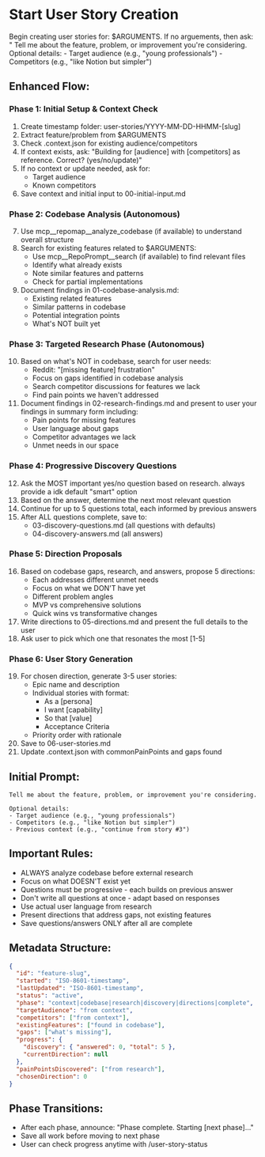 # Start User Story Creation

Begin creating user stories for: $ARGUMENTS. If no arguements, then ask: "  Tell me about the feature, problem, or improvement you're considering.  Optional details:  - Target audience (e.g., "young professionals")  - Competitors (e.g., "like Notion but simpler")

## Enhanced Flow:

### Phase 1: Initial Setup & Context Check
1. Create timestamp folder: user-stories/YYYY-MM-DD-HHMM-[slug]
2. Extract feature/problem from $ARGUMENTS
3. Check .context.json for existing audience/competitors
4. If context exists, ask: "Building for [audience] with [competitors] as reference. Correct? (yes/no/update)"
5. If no context or update needed, ask for:
   - Target audience
   - Known competitors
6. Save context and initial input to 00-initial-input.md

### Phase 2: Codebase Analysis (Autonomous)
7. Use mcp__repomap__analyze_codebase (if available) to understand overall structure
8. Search for existing features related to $ARGUMENTS:
   - Use mcp__RepoPrompt__search (if available) to find relevant files
   - Identify what already exists
   - Note similar features and patterns
   - Check for partial implementations
9. Document findings in 01-codebase-analysis.md:
   - Existing related features
   - Similar patterns in codebase
   - Potential integration points
   - What's NOT built yet

### Phase 3: Targeted Research Phase (Autonomous)
10. Based on what's NOT in codebase, search for user needs:
    - Reddit: "[missing feature] frustration"
    - Focus on gaps identified in codebase analysis
    - Search competitor discussions for features we lack
    - Find pain points we haven't addressed
11. Document findings in 02-research-findings.md and present to user your findings in summary form including:
    - Pain points for missing features
    - User language about gaps
    - Competitor advantages we lack
    - Unmet needs in our space

### Phase 4: Progressive Discovery Questions
12. Ask the MOST important yes/no question based on research. always provide a idk default "smart" option
13. Based on the answer, determine the next most relevant question
14. Continue for up to 5 questions total, each informed by previous answers
15. After ALL questions complete, save to:
    - 03-discovery-questions.md (all questions with defaults)
    - 04-discovery-answers.md (all answers)

### Phase 5: Direction Proposals
16. Based on codebase gaps, research, and answers, propose 5 directions:
    - Each addresses different unmet needs
    - Focus on what we DON'T have yet
    - Different problem angles
    - MVP vs comprehensive solutions
    - Quick wins vs transformative changes
17. Write directions to 05-directions.md and present the full details to the user
18. Ask user to pick which one that resonates the most [1-5]

### Phase 6: User Story Generation
19. For chosen direction, generate 3-5 user stories:
    - Epic name and description
    - Individual stories with format:
      - As a [persona]
      - I want [capability]
      - So that [value]
      - Acceptance Criteria
    - Priority order with rationale
20. Save to 06-user-stories.md
21. Update .context.json with commonPainPoints and gaps found

## Initial Prompt:
```
Tell me about the feature, problem, or improvement you're considering.

Optional details:
- Target audience (e.g., "young professionals")
- Competitors (e.g., "like Notion but simpler")
- Previous context (e.g., "continue from story #3")
```

## Important Rules:
- ALWAYS analyze codebase before external research
- Focus on what DOESN'T exist yet
- Questions must be progressive - each builds on previous answer
- Don't write all questions at once - adapt based on responses
- Use actual user language from research
- Present directions that address gaps, not existing features
- Save questions/answers ONLY after all are complete

## Metadata Structure:
```json
{
  "id": "feature-slug",
  "started": "ISO-8601-timestamp",
  "lastUpdated": "ISO-8601-timestamp",
  "status": "active",
  "phase": "context|codebase|research|discovery|directions|complete",
  "targetAudience": "from context",
  "competitors": ["from context"],
  "existingFeatures": ["found in codebase"],
  "gaps": ["what's missing"],
  "progress": {
    "discovery": { "answered": 0, "total": 5 },
    "currentDirection": null
  },
  "painPointsDiscovered": ["from research"],
  "chosenDirection": 0
}
```

## Phase Transitions:
- After each phase, announce: "Phase complete. Starting [next phase]..."
- Save all work before moving to next phase
- User can check progress anytime with /user-story-status
